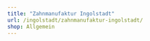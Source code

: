 ```yaml
---
title: "Zahnmanufaktur Ingolstadt"
url: /ingolstadt/zahnmanufaktur-ingolstadt/
shop: Allgemein
---
```

